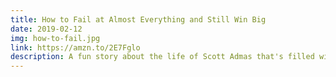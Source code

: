 ```yaml
---
title: How to Fail at Almost Everything and Still Win Big
date: 2019-02-12
img: how-to-fail.jpg
link: https://amzn.to/2E7Fglo
description: A fun story about the life of Scott Admas that's filled with life lessons.
---
```


